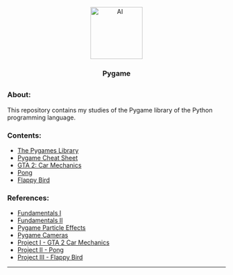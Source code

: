 <p align="center">
  <a href="https://github.com/marcoshsq/Pygame">
    <img src="https://github.com/marcoshsq/Pygame/blob/main/Control_Icon.png" alt="AI" width="120" height="120">
  </a>
</p>  
  <h3 align="center">Pygame</h3>
</div>

##

### About:

This repository contains my studies of the Pygame library of the Python programming language.

### Contents:

- [The Pygames Library]()
- [Pygame Cheat Sheet]()
- [GTA 2: Car Mechanics]()
- [Pong]()
- [Flappy Bird]()

### References:

- [Fundamentals I](https://www.youtube.com/watch?v=YOCt8nsQqEo&list=PL8ui5HK3oSiHnIdi0XIAVXHAeulNmBrLy)
- [Fundamentals II](https://www.youtube.com/watch?v=AY9MnQ4x3zk)
- [Pygame Particle Effects](https://www.youtube.com/watch?v=yfcsB3SGsKY)
- [Pygame Cameras](https://www.youtube.com/watch?v=u7LPRqrzry8)
- [Project I - GTA 2 Car Mechanics](https://www.youtube.com/watch?v=4aZe84vvE20)
- [Project II - Pong](https://www.youtube.com/playlist?list=PL8ui5HK3oSiEk9HaKoVPxSZA03rmr9Z0k)
- [Project III - Flappy Bird](https://www.youtube.com/playlist?list=PL8ui5HK3oSiF7ZFfwYokCD5myWYhGH24A)

---
